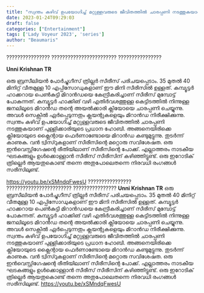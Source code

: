 ```yaml
---
title: "സ്വന്തം കഴിവ് ഉപയോഗിച്ച് മറ്റുള്ളവരുടെ ജീവിതത്തിൽ ചാരപ്പണി നടത്തുകയാണ് പുള്ളിക്കാരിയുടെ പ്രധാന ഹോബി"
date: 2023-01-24T09:29:03
draft: false
categories: ["Entertainment"]
tags: ['Lady Voyeur 2023', 'series']
author: "Beaumaris"
---
```


???????????????? ???????????????????????? ????????????????

<strong>Unni Krishnan TR</strong>

ഒരു ബ്രസീലിയൻ പോർച്ചുഗീസ് ത്രില്ലർ സീരീസ് പരിചയപ്പെടാം. 35 മുതൽ 40 മിനിറ്റ് വീതമുള്ള 10 എപ്പിസോഡുകളാണ് ഈ മിനി സീരീസിൽ ഉള്ളത്. കമ്പ്യൂട്ടർ ഹാക്കറായ പെൺകുട്ടി മിറാൻഡയെ കേന്ദ്രീകരിച്ചാണ് സീരീസ് മുമ്പോട്ട് പോകുന്നത്. കമ്പ്യൂട്ടർ ഹാക്കിങ് വഴി എതിർവശത്തുള്ള കെട്ടിടത്തിൽ നിന്നുള്ള ജനലിലൂടെ മിറാൻഡ തന്റെ അയൽക്കാരി ക്ലിയോയെ ചാരപ്പണി ചെയ്യുന്നു. അവൾ സെക്സിൽ ഏർപ്പെടുന്നതും ക്ലയന്റുകളെയും മിറാൻഡ നിരീക്ഷിക്കുന്നു. സ്വന്തം കഴിവ് ഉപയോഗിച്ച് മറ്റുള്ളവരുടെ ജീവിതത്തിൽ ചാരപ്പണി നടത്തുകയാണ് പുള്ളിക്കാരിയുടെ പ്രധാന ഹോബി. അങ്ങനെയിരിക്കെ ക്ലിയോയുടെ ക്ലൈന്റായ ഫെർണാണ്ടോയെ മിറാൻഡ കണ്ടുമുട്ടുന്നു. തുടർന്ന് കാണുക. വൻ ട്വിസ്റുകളാണ് സീരീസിന്റെ മറ്റൊരു സവിശേഷത. ഒരു ഇൻവെസ്റ്റിഗേഷന്റെ രീതിയിലാണ് സീരീസിന്റെ പോക്ക്. എല്ലാത്തരം നാടകീയ ഘടകങ്ങളും ഉൾക്കൊള്ളാൻ സീരീസ് സീരീസിന് കഴിഞ്ഞിട്ടുണ്ട്. ഒരു ഇറോടിക് ത്രില്ലെർ ആയതുകൊണ്ട് തന്നെ അതുപോലെതന്നെ നിരവധി രംഗങ്ങൾ സരീസിലുണ്ട്.

https://youtu.be/xSMndqFwesU
???????????????? ???????????????????????? ???????????????? **Unni Krishnan TR** ഒരു ബ്രസീലിയൻ പോർച്ചുഗീസ് ത്രില്ലർ സീരീസ് പരിചയപ്പെടാം. 35 മുതൽ 40 മിനിറ്റ് വീതമുള്ള 10 എപ്പിസോഡുകളാണ് ഈ മിനി സീരീസിൽ ഉള്ളത്. കമ്പ്യൂട്ടർ ഹാക്കറായ പെൺകുട്ടി മിറാൻഡയെ കേന്ദ്രീകരിച്ചാണ് സീരീസ് മുമ്പോട്ട് പോകുന്നത്. കമ്പ്യൂട്ടർ ഹാക്കിങ് വഴി എതിർവശത്തുള്ള കെട്ടിടത്തിൽ നിന്നുള്ള ജനലിലൂടെ മിറാൻഡ തന്റെ അയൽക്കാരി ക്ലിയോയെ ചാരപ്പണി ചെയ്യുന്നു. അവൾ സെക്സിൽ ഏർപ്പെടുന്നതും ക്ലയന്റുകളെയും മിറാൻഡ നിരീക്ഷിക്കുന്നു. സ്വന്തം കഴിവ് ഉപയോഗിച്ച് മറ്റുള്ളവരുടെ ജീവിതത്തിൽ ചാരപ്പണി നടത്തുകയാണ് പുള്ളിക്കാരിയുടെ പ്രധാന ഹോബി. അങ്ങനെയിരിക്കെ ക്ലിയോയുടെ ക്ലൈന്റായ ഫെർണാണ്ടോയെ മിറാൻഡ കണ്ടുമുട്ടുന്നു. തുടർന്ന് കാണുക. വൻ ട്വിസ്റുകളാണ് സീരീസിന്റെ മറ്റൊരു സവിശേഷത. ഒരു ഇൻവെസ്റ്റിഗേഷന്റെ രീതിയിലാണ് സീരീസിന്റെ പോക്ക്. എല്ലാത്തരം നാടകീയ ഘടകങ്ങളും ഉൾക്കൊള്ളാൻ സീരീസ് സീരീസിന് കഴിഞ്ഞിട്ടുണ്ട്. ഒരു ഇറോടിക് ത്രില്ലെർ ആയതുകൊണ്ട് തന്നെ അതുപോലെതന്നെ നിരവധി രംഗങ്ങൾ സരീസിലുണ്ട്. https://youtu.be/xSMndqFwesU
